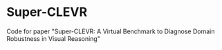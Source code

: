 # Super-CLEVR
Code for paper "Super-CLEVR: A Virtual Benchmark to Diagnose Domain Robustness in Visual Reasoning"
